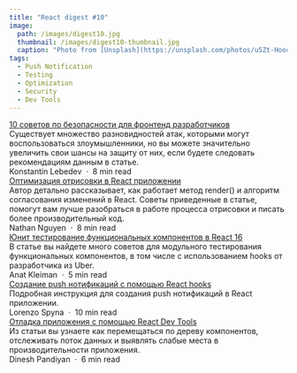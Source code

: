 ```yaml
---
title: "React digest #10"
image: 
  path: /images/digest10.jpg
  thumbnail: /images/digest10-thumbnail.jpg
  caption: "Photo from [Unsplash](https://unsplash.com/photos/u5Zt-HoocrM)"
tags:
  - Push Notification
  - Testing
  - Optimization
  - Security
  - Dev Tools
---
```


<div class="digest">
    <a href="https://levelup.gitconnected.com/10-security-tips-for-frontend-developers-19e3dd9fb069">10 советов по безопасности для фронтенд разработчиков</a>
    <div class="digest-desc">Существует множество разновидностей атак, которыми могут воспользоваться злоумышленники, но вы можете значительно увеличить свои шансы на защиту от них, если будете следовать рекомендациям данным в статье.</div>
    <div class="digest-time">Konstantin Lebedev &nbsp;&middot;&nbsp; 8 min read</div>
</div>

<div class="digest">
    <a href="https://www.loginradius.com/engineering/blog/understanding-react-rendering/">Оптимизация отрисовки в React приложении</a>
    <div class="digest-desc">Автор детально рассказывает, как работает метод render() и алгоритм согласования изменений в React. Советы приведенные в статье, помогут вам лучше разобраться в работе процесса отрисовки и писать более производительный код.</div>
    <div class="digest-time">Nathan Nguyen &nbsp;&middot;&nbsp; 8 min read</div>
</div>

<div class="digest">
    <a href="https://eng.uber.com/best-practices-for-react-v16/">Юнит тестирование функциональных компонентов в React 16</a>
    <div class="digest-desc">В статье вы найдете много советов для модульного тестирования функциональных компонентов, в том числе с использованием hooks от разработчика из Uber.</div> 
    <div class="digest-time">Anat Kleiman &nbsp;&middot;&nbsp; 5 min read</div>
</div>

<div class="digest">
    <a href="https://itnext.io/react-push-notifications-with-hooks-d293d36f4836">Создание push нотификаций с помощью React hooks</a>
    <div class="digest-desc">Подробная инструкция для создания push нотификаций в React приложении.</div> 
    <div class="digest-time">Lorenzo Spyna &nbsp;&middot;&nbsp; 10 min read</div>
</div>

<div class="digest">
    <a href="https://medium.com/the-thinkmill/react-dev-tools-debug-like-a-ninja-c3a5d09895c6">Отладка приложения с помощью React Dev Tools</a>
    <div class="digest-desc">Из статьи вы узнаете как перемещаться по дереву компонентов, отслеживать поток данных и выявлять слабые места в производительности приложения.</div>
    <div class="digest-time">Dinesh Pandiyan &nbsp;&middot;&nbsp; 6 min read</div>
</div>